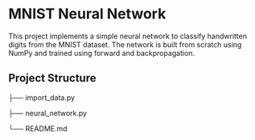 # MNIST Neural Network

This project implements a simple neural network to classify handwritten digits from the MNIST dataset. The network is built from scratch using NumPy and trained using forward and backpropagation.

## Project Structure
├── import_data.py

├── neural_network.py

└── README.md

